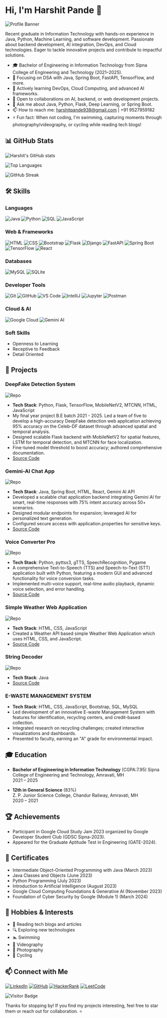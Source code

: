 # Hi, I'm Harshit Pande 👋

![Profile Banner](https://img.shields.io/badge/Profile-Harshit%20Pande-blue?logo=github&style=for-the-badge)

Recent graduate in Information Technology with hands-on experience in Java, Python, Machine Learning, and software development. Passionate about backend development, AI integration, DevOps, and Cloud technologies. Eager to tackle innovative projects and contribute to impactful solutions.

- 🎓 Bachelor of Engineering in Information Technology from Sipna College of Engineering and Technology (2021–2025).
- 🔭 Focusing on DSA with Java, Spring Boot, FastAPI, TensorFlow, and more.
- 🌱 Actively learning DevOps, Cloud Computing, and advanced AI frameworks.
- 👯 Open to collaborations on AI, backend, or web development projects.
- 💬 Ask me about Java, Python, Flask, Deep Learning, or Spring Boot.
- 📫 How to reach me: harshitpande938@gmail.com | +91 9527959182
- ⚡ Fun fact: When not coding, I'm swimming, capturing moments through photography/videography, or cycling while reading tech blogs!

## 📊 GitHub Stats

![Harshit's GitHub stats](https://github-readme-stats.vercel.app/api?username=harshit001-2023&show_icons=true&theme=radical)

![Top Languages](https://github-readme-stats.vercel.app/api/top-langs/?username=harshit001-2023&layout=compact&theme=radical)

![GitHub Streak](https://github-readme-streak-stats.herokuapp.com/?user=harshit001-2023&theme=radical)

## 🛠️ Skills

### Languages
![Java](https://img.shields.io/badge/Java-ED8B00?style=for-the-badge&logo=java&logoColor=white)
![Python](https://img.shields.io/badge/Python-3770A1?style=for-the-badge&logo=python&logoColor=white)
![SQL](https://img.shields.io/badge/SQL-4479A1?style=for-the-badge&logo=postgresql&logoColor=white)
![JavaScript](https://img.shields.io/badge/JavaScript-F7DF1E?style=for-the-badge&logo=javascript&logoColor=black)

### Web & Frameworks
![HTML](https://img.shields.io/badge/HTML-E34F26?style=for-the-badge&logo=html5&logoColor=white)
![CSS](https://img.shields.io/badge/CSS-1572B6?style=for-the-badge&logo=css3&logoColor=white)
![Bootstrap](https://img.shields.io/badge/Bootstrap-563D7C?style=for-the-badge&logo=bootstrap&logoColor=white)
![Flask](https://img.shields.io/badge/Flask-000000?style=for-the-badge&logo=flask&logoColor=white)
![Django](https://img.shields.io/badge/Django-092E20?style=for-the-badge&logo=django&logoColor=white)
![FastAPI](https://img.shields.io/badge/FastAPI-005571?style=for-the-badge&logo=fastapi&logoColor=white)
![Spring Boot](https://img.shields.io/badge/Spring%20Boot-6DB33F?style=for-the-badge&logo=spring-boot&logoColor=white)
![TensorFlow](https://img.shields.io/badge/TensorFlow-FF6F00?style=for-the-badge&logo=tensorflow&logoColor=white)
![React](https://img.shields.io/badge/React-61DAFB?style=for-the-badge&logo=react&logoColor=black)

### Databases
![MySQL](https://img.shields.io/badge/MySQL-4479A1?style=for-the-badge&logo=mysql&logoColor=white)
![SQLite](https://img.shields.io/badge/SQLite-003B57?style=for-the-badge&logo=sqlite&logoColor=white)

### Developer Tools
![Git](https://img.shields.io/badge/Git-F05032?style=for-the-badge&logo=git&logoColor=white)
![GitHub](https://img.shields.io/badge/GitHub-181717?style=for-the-badge&logo=github&logoColor=white)
![VS Code](https://img.shields.io/badge/VS%20Code-007ACC?style=for-the-badge&logo=visual-studio-code&logoColor=white)
![IntelliJ](https://img.shields.io/badge/IntelliJ-000000?style=for-the-badge&logo=intellij-idea&logoColor=white)
![Jupyter](https://img.shields.io/badge/Jupyter-F37626?style=for-the-badge&logo=jupyter&logoColor=white)
![Postman](https://img.shields.io/badge/Postman-FF6C37?style=for-the-badge&logo=postman&logoColor=white)

### Cloud & AI
![Google Cloud](https://img.shields.io/badge/Google%20Cloud-4285F4?style=for-the-badge&logo=google-cloud&logoColor=white)
![Gemini AI](https://img.shields.io/badge/Gemini%20AI-4285F4?style=for-the-badge&logo=google&logoColor=white)

### Soft Skills
- Openness to Learning
- Receptive to Feedback
- Detail Oriented

## 🚀 Projects

### DeepFake Detection System
![Repo](https://github-readme-stats.vercel.app/api/pin/?username=harshit001-2023&repo=Deep-Fake-Detection-System&theme=radical)

- **Tech Stack**: Python, Flask, TensorFlow, MobileNetV2, MTCNN, HTML, JavaScript
- My final year project B.E batch 2021 - 2025. Led a team of five to develop a high-accuracy DeepFake detection web application achieving 95% accuracy on the Celeb-DF dataset through advanced spatial and temporal analysis.
- Designed scalable Flask backend with MobileNetV2 for spatial features, LSTM for temporal detection, and MTCNN for face localization.
- Fine-tuned model threshold to boost accuracy; authored comprehensive documentation.
- [Source Code](https://github.com/harshit001-2023/Deep-Fake-Detection-System)

### Gemini-AI Chat App
![Repo](https://github-readme-stats.vercel.app/api/pin/?username=harshit001-2023&repo=Gemini-Chat&theme=radical)

- **Tech Stack**: Java, Spring Boot, HTML, React, Gemini AI API
- Developed a scalable chat application backend integrating Gemini AI for smart, real-time responses with 75% intent accuracy across 50+ scenarios.
- Designed modular endpoints for expansion; leveraged AI for personalized text generation.
- Configured secure access with application.properties for sensitive keys.
- [Source Code](https://github.com/harshit001-2023/Gemini-Chat)

### Voice Converter Pro
![Repo](https://github-readme-stats.vercel.app/api/pin/?username=harshit001-2023&repo=voice-converter-pro&theme=radical)

- **Tech Stack**: Python, pyttsx3, gTTS, SpeechRecognition, Pygame
- A comprehensive Text-to-Speech (TTS) and Speech-to-Text (STT) application built with Python, featuring a modern GUI and advanced functionality for voice conversion tasks.
- Implemented multi-voice support, real-time audio playback, dynamic voice selection, and error handling.
- [Source Code](https://github.com/harshit001-2023/voice-converter-pro)

### Simple Weather Web Application
![Repo](https://github-readme-stats.vercel.app/api/pin/?username=harshit001-2023&repo=Simple-Weather-Web-Application&theme=radical)

- **Tech Stack**: HTML, CSS, JavaScript
- Created a Weather API based simple Weather Web Application which uses HTML, CSS, and JavaScript.
- [Source Code](https://github.com/harshit001-2023/Simple-Weather-Web-Application)

### String Decoder
![Repo](https://github-readme-stats.vercel.app/api/pin/?username=harshit001-2023&repo=String-Decoder&theme=radical)

- **Tech Stack**: Java
- [Source Code](https://github.com/harshit001-2023/String-Decoder)

### E-WASTE MANAGEMENT SYSTEM
- **Tech Stack**: HTML, CSS, JavaScript, Bootstrap, SQL, MySQL
- Led development of an innovative E-waste Management System with features for identification, recycling centers, and credit-based collection.
- Integrated research on recycling challenges; created interactive visualizations and dashboards.
- Presented to faculty, earning an "A" grade for environmental impact.

## 🎓 Education
- **Bachelor of Engineering in Information Technology** (CGPA:7.95) 
  Sipna College of Engineering and Technology, Amravati, MH  
  2021 – 2025

- **12th in General Science** (83%)  
  Z. P. Junior Science College, Chandur Railway, Amravati, MH  
  2020 – 2021

## 🏆 Achievements
- Participant in Google Cloud Study Jam 2023 organized by Google Developer Student Club (GDSC Sipna-2023).
- Appeared for the Graduate Aptitude Test in Engineering (GATE-2024).

## 📜 Certificates
- Intermediate Object-Oriented Programming with Java (March 2023)
- Java Classes and Objects (June 2023)
- Python Programming (July 2023)
- Introduction to Artificial Intelligence (August 2023)
- Google Cloud Computing Foundations & Generative AI (November 2023)
- Foundation of Cyber Security by Google (Module 1) (March 2024)

## 🌟 Hobbies & Interests
- 📖 Reading tech blogs and articles
- 🔍 Exploring new technologies
- 🏊 Swimming
- 🎥 Videography
- 📸 Photography
- 🚴 Cycling

## 📫 Connect with Me
[![LinkedIn](https://img.shields.io/badge/LinkedIn-0077B5?style=for-the-badge&logo=linkedin&logoColor=white)](https://www.linkedin.com/in/harshit-pande-001hp141022?utm_source=share&utm_campaign=share_via&utm_content=profile&utm_medium=android_app)
[![GitHub](https://img.shields.io/badge/GitHub-181717?style=for-the-badge&logo=github&logoColor=white)](https://github.com/harshit001-2023/)
[![HackerRank](https://img.shields.io/badge/HackerRank-2EC866?style=for-the-badge&logo=hackerrank&logoColor=white)](https://www.hackerrank.com/)
[![LeetCode](https://img.shields.io/badge/LeetCode-FFA116?style=for-the-badge&logo=leetcode&logoColor=black)](https://leetcode.com/)

![Visitor Badge](https://visitor-badge.laobi.letswrite.tw/badge?page_id=harshit001-2023.harshit001-2023)

Thanks for stopping by! If you find my projects interesting, feel free to star them or reach out for collaboration. ⭐
